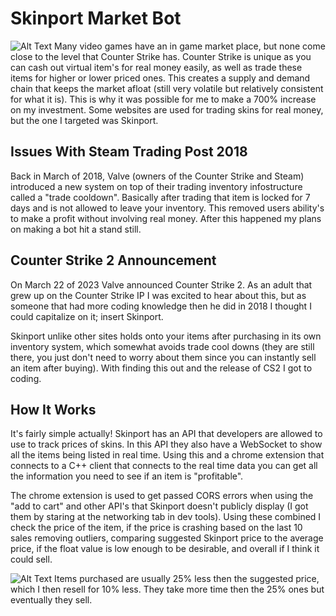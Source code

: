 # Skinport Market Bot
![Alt Text](https://cdn.discordapp.com/attachments/871653775507591208/1174929149530488852/Skinport_Output.png?ex=6569610a&is=6556ec0a&hm=6b356909260bcf76c0e0a93ada6675b05e9d59660b11659e484993a4009b853f&)
Many video games have an in game market place, but none come close to the level that Counter Strike has. Counter Strike is unique as you can cash out virtual item's for real money easily, as well as trade these items for higher or lower priced ones. This creates a supply and demand chain that keeps the market afloat (still very volatile but relatively consistent for what it is). This is why it was possible for me to make a 700% increase on my investment. Some websites are used for trading skins for real money, but the one I targeted was Skinport.
## Issues With Steam Trading Post 2018

Back in March of 2018, Valve (owners of the Counter Strike and Steam) introduced a new system on top of their trading inventory infostructure called a "trade cooldown". Basically after trading that item is locked for 7 days and is not allowed to leave your inventory. This removed users ability's to make a profit without involving real money. After this happened my plans on making a bot hit a stand still.

## Counter Strike 2 Announcement 

On March 22 of 2023 Valve announced Counter Strike 2. As an adult that grew up on the Counter Strike IP I was excited to hear about this, but as someone that had more coding knowledge then he did in 2018 I thought I could capitalize on it; insert Skinport.

Skinport unlike other sites holds onto your items after purchasing in its own inventory system, which somewhat avoids trade cool downs (they are still there, you just don't need to worry about them since you can instantly sell an item after buying). With finding this out and the release of CS2 I got to coding.

## How It Works

It's fairly simple actually! Skinport has an API that developers are allowed to use to track prices of skins. In this API they also have a WebSocket to show all the items being listed in real time. Using this and a chrome extension that connects to a C++ client that connects to the real time data you can get all the information you need to see if an item is "profitable".

The chrome extension is used to get passed CORS errors when using the "add to cart" and other API's that Skinport doesn't publicly display (I got them by staring at the networking tab in dev tools). Using these combined I check the price of the item, if the price is crashing based on the last 10 sales removing outliers, comparing suggested Skinport price to the average price, if the float value is low enough to be desirable, and overall if I think it could sell.

![Alt Text](https://cdn.discordapp.com/attachments/871653775507591208/1174929149983461376/Skinport_Sheets.png?ex=6569610a&is=6556ec0a&hm=11df5a8ef5b72aca7e5ef4f3c38dbd01f6ec3b665de807cb6dbb9bbaec99f14f&)
Items purchased are usually 25% less then the suggested price, which I then resell for 10% less. They take more time then the 25% ones but eventually they sell.






